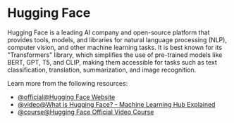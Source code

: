# Hugging Face

Hugging Face is a leading AI company and open-source platform that provides tools, models, and libraries for natural language processing (NLP), computer vision, and other machine learning tasks. It is best known for its "Transformers" library, which simplifies the use of pre-trained models like BERT, GPT, T5, and CLIP, making them accessible for tasks such as text classification, translation, summarization, and image recognition.

Learn more from the following resources:

- [@official@Hugging Face Website](https://huggingface.co)
- [@video@What is Hugging Face? - Machine Learning Hub Explained](https://www.youtube.com/watch?v=1AUjKfpRZVo)
- [@course@Hugging Face Official Video Course](https://www.youtube.com/watch?v=00GKzGyWFEs&list=PLo2EIpI_JMQvWfQndUesu0nPBAtZ9gP1o)
